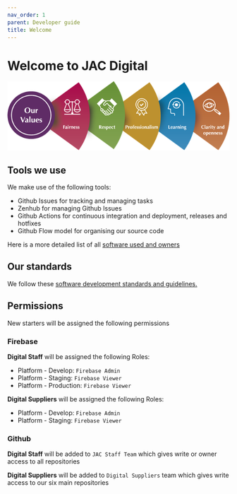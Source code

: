 ```yaml
---
nav_order: 1
parent: Developer guide
title: Welcome
---
```


# Welcome to JAC Digital

![JAC values](images/jac-values.png)

## Tools we use

We make use of the following tools:
- Github Issues for tracking and managing tasks
- Zenhub for managing Github Issues
- Github Actions for continuous integration and deployment, releases and hotfixes
- Github Flow model for organising our source code

Here is a more detailed list of all [software used and owners](https://drive.google.com/drive/folders/1R7XF1fecakMDNR7ZIftSlnu0F5NbUwh7)

## Our standards

We follow these [software development standards and guidelines.](https://docs.google.com/document/d/1nf4zyu-QTZmwqNylOQjZq2dTVeVSQBRlZNj3uEyerRc)

## Permissions

New starters will be assigned the following permissions

### Firebase

**Digital Staff** will be assigned the following Roles:

- Platform - Develop: `Firebase Admin`
- Platform - Staging: `Firebase Viewer`
- Platform - Production: `Firebase Viewer`

**Digital Suppliers** will be assigned the following Roles:

- Platform - Develop: `Firebase Admin`
- Platform - Staging: `Firebase Viewer`

### Github

**Digital Staff** will be added to `JAC Staff Team` which gives write or owner access to all repositories

**Digital Suppliers** will be added to `Digital Suppliers` team which gives write access to our six main repositories
